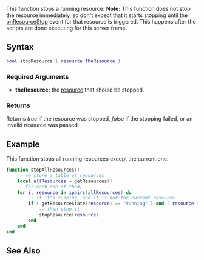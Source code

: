 This function stops a running resource.
**Note:** This function does not stop the resource immediately, so don't expect that it starts stopping until the [onResourceStop](/docs/onresourcestop.md "wikilink") event for that resource is triggered. This happens after the scripts are done executing for this server frame.

Syntax
------

``` lua
bool stopResource ( resource theResource )
```

### Required Arguments

-   **theResource:** the [resource](/docs/resource.md "wikilink") that should be stopped.

### Returns

Returns *true* if the resource was stopped, *false* if the stopping failed, or an invalid resource was passed.

Example
-------

This function stops all running resources except the current one.

``` lua
function stopAllResources()
    -- we store a table of resources
    local allResources = getResources()
    -- for each one of them,
    for i, resource in ipairs(allResources) do
        -- if it's running, and it is not the current resource
        if ( getResourceState(resource) == "running" ) and ( resource ~= getThisResource() ) then
            -- then stop it
            stopResource(resource)
        end
    end
end
```

See Also
--------
